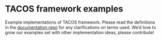 # TACOS framework examples
Example implementations of TACOS framework. Please read the definitions in the [documentation repo](https://github.com/tacosframework/documentation) for any clarifications on terms used. We’d love to grow our examples set with other implementation ideas, please contribute!
